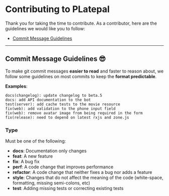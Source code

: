 # Contributing to PLatepal

Thank you for taking the time to contribute.
As a contributor, here are the guidelines we would like you to follow:

- [Commit Message Guidelines](#commit)

---

## <a name="commit"></a> Commit Message Guidelines 😎

To make git commit messages **easier to read** and faster to reason about, we follow some guidelines on most commits to keep the **format predictable**.

**Examples**:

```
docs(changelog): update changelog to beta.5
docs: add API documentation to the bot
test(server): add cache tests to the movie resource
fix(web): add validation to the phone input field
fix(web): remove avatar image from being required in the form
fix(release): need to depend on latest rxjs and zone.js
```

### Type

Must be one of the following:

- **docs**: Documentation only changes
- **feat**: A new feature
- **fix**: A bug fix
- **perf**: A code change that improves performance
- **refactor**: A code change that neither fixes a bug nor adds a feature
- **style**: Changes that do not affect the meaning of the code (white-space, formatting, missing semi-colons, etc)
- **test**: Adding missing tests or correcting existing tests
